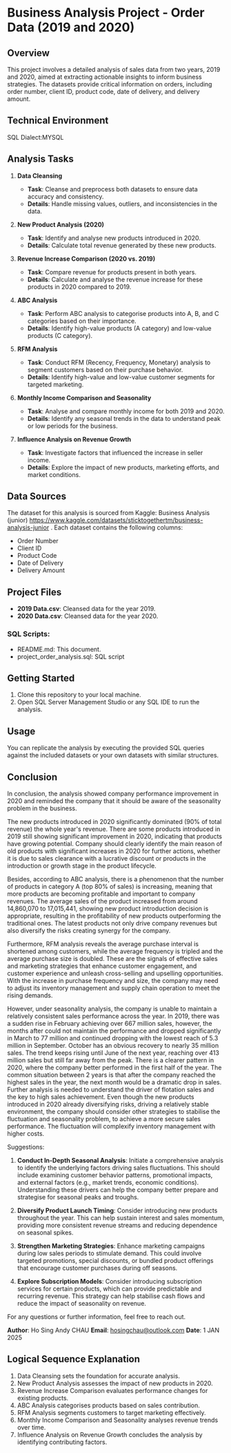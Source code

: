 # Business Analysis Project - Order Data (2019 and 2020)

## Overview
This project involves a detailed analysis of sales data from two years, 2019 and 2020, aimed at extracting actionable insights to inform business strategies. The datasets provide critical information on orders, including order number, client ID, product code, date of delivery, and delivery amount.

## Technical Environment
SQL Dialect:MYSQL 

## Analysis Tasks

1. **Data Cleansing**
   - **Task**: Cleanse and preprocess both datasets to ensure data accuracy and consistency.
   - **Details**: Handle missing values, outliers, and inconsistencies in the data.

2. **New Product Analysis (2020)**
   - **Task**: Identify and analyse new products introduced in 2020.
   - **Details**: Calculate total revenue generated by these new products.

3. **Revenue Increase Comparison (2020 vs. 2019)**
   - **Task**: Compare revenue for products present in both years.
   - **Details**: Calculate and analyse the revenue increase for these products in 2020 compared to 2019.

4. **ABC Analysis**
   - **Task**: Perform ABC analysis to categorise products into A, B, and C categories based on their importance.
   - **Details**: Identify high-value products (A category) and low-value products (C category).

5. **RFM Analysis**
   - **Task**: Conduct RFM (Recency, Frequency, Monetary) analysis to segment customers based on their purchase behavior.
   - **Details**: Identify high-value and low-value customer segments for targeted marketing.

6. **Monthly Income Comparison and Seasonality**
   - **Task**: Analyse and compare monthly income for both 2019 and 2020.
   - **Details**: Identify any seasonal trends in the data to understand peak or low periods for the business.

7. **Influence Analysis on Revenue Growth**
   - **Task**: Investigate factors that influenced the increase in seller income.
   - **Details**: Explore the impact of new products, marketing efforts, and market conditions.

## Data Sources
The dataset for this analysis is sourced from Kaggle: Business Analysis (junior) https://www.kaggle.com/datasets/sticktogethertm/business-analysis-junior . Each dataset contains the following columns:
- Order Number
- Client ID
- Product Code
- Date of Delivery
- Delivery Amount

## Project Files
- **2019 Data.csv**: Cleansed data for the year 2019.
- **2020 Data.csv**: Cleansed data for the year 2020.


### SQL Scripts:
- README.md: This document.
- project_order_analysis.sql: SQL script

## Getting Started
1. Clone this repository to your local machine.
2. Open SQL Server Management Studio or any SQL IDE to run the analysis.

## Usage
You can replicate the analysis by executing the provided SQL queries against the included datasets or your own datasets with similar structures.

## Conclusion
In conclusion, the analysis showed company performance improvement in 2020 and reminded the company that it should be aware of the seasonality problem in the business.

The new products introduced in 2020 significantly dominated (90% of total revenue) the whole year's revenue. 
There are some products introduced in 2019 still showing significant improvement in 2020, indicating that products have growing potential. Company should clearly identify the main reason of old products with significant increases in 2020 for further actions, whether it is due to sales clearance with a lucrative discount or products in the introduction or growth stage in the product lifecycle. 

Besides, according to ABC analysis, there is a phenomenon that the number of products in category A (top 80% of sales) is increasing, meaning that more products are becoming profitable and important to company revenues. The average sales of the product increased from around 14,860,070 to 17,015,441, showing new product introduction decision is appropriate, resulting in the profitability of new products outperforming the traditional ones. The latest products not only drive company revenues but also diversify the risks creating synergy for the company.  

Furthermore, RFM analysis reveals the average purchase interval is shortened among customers, while the average frequency is tripled and the average purchase size is doubled. These are the signals of effective sales and marketing strategies that enhance customer engagement, and customer experience and unleash cross-selling and upselling opportunities. With the increase in purchase frequency and size, the company may need to adjust its inventory management and supply chain operation to meet the rising demands. 

However, under seasonality analysis, the company is unable to maintain a relatively consistent sales performance across the year. In 2019, there was a sudden rise in February achieving over 667 million sales, however, the months after could not maintain the performance and dropped significantly in March to 77 million and continued dropping with the lowest reach of 5.3 million in September. October has an obvious recovery to nearly 35 million sales. The trend keeps rising until June of the next year, reaching over 413 million sales but still far away from the peak. There is a clearer pattern in 2020, where the company better performed in the first half of the year. The common situation between 2 years is that after the company reached the highest sales in the year, the next month would be a dramatic drop in sales.  Further analysis is needed to understand the driver of flotation sales and the key to high sales achievement. Even though the new products introduced in 2020 already diversifying risks, driving a relatively stable environment, the company should consider other strategies to stabilise the fluctuation and seasonality problem, to achieve a more secure sales performance. The fluctuation will complexify inventory management with higher costs. 

Suggestions: 
1. **Conduct In-Depth Seasonal Analysis**: Initiate a comprehensive analysis to identify the underlying factors driving sales fluctuations. This should include examining customer behavior patterns, promotional impacts, and external factors (e.g., market trends, economic conditions). Understanding these drivers can help the company better prepare and strategise for seasonal peaks and troughs.

2. **Diversify Product Launch Timing**: Consider introducing new products throughout the year. This can help sustain interest and sales momentum, providing more consistent revenue streams and reducing dependence on seasonal spikes.

3. **Strengthen Marketing Strategies**: Enhance marketing campaigns during low sales periods to stimulate demand. This could involve targeted promotions, special discounts, or bundled product offerings that encourage customer purchases during off seasons.

4. **Explore Subscription Models**: Consider introducing subscription services for certain products, which can provide predictable and recurring revenue. This strategy can help stabilise cash flows and reduce the impact of seasonality on revenue.



For any questions or further information, feel free to reach out.

**Author**: Ho Sing Andy CHAU
**Email**: hosingchau@outlook.com
**Date**: 1 JAN 2025

## Logical Sequence Explanation
1. Data Cleansing sets the foundation for accurate analysis.
2. New Product Analysis assesses the impact of new products in 2020.
3. Revenue Increase Comparison evaluates performance changes for existing products.
4. ABC Analysis categorises products based on sales contribution.
5. RFM Analysis segments customers to target marketing effectively.
6. Monthly Income Comparison and Seasonality analyses revenue trends over time.
7. Influence Analysis on Revenue Growth concludes the analysis by identifying contributing factors.
